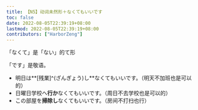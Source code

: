 ```yaml
---
title: 【N5】动词未然形＋なくてもいいです
toc: false
date: 2022-08-05T22:39:19+08:00
lastmod: 2022-08-05T22:39:19+08:00
contributors: ["HarborZeng"]
---
```


「なくて」是「ない」的て形

「です」是敬语。

- 明日は**[残業]^(ざんぎょう)し**なくてもいいです。（明天不加班也是可以的）
- 日曜日学校へ**行か**なくてもいいです。（周日不去学校也是可以的）
- この部屋を**掃除し**なくてもいいです。（房间不打扫也行）

